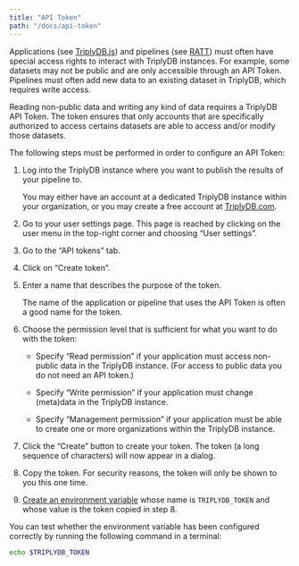 ```yaml
---
title: "API Token"
path: "/docs/api-token"
---
```


Applications (see [TriplyDB.js](triplydb-js)) and pipelines (see [RATT](ratt)) must often have special access rights to interact with TriplyDB instances.  For example, some datasets may not be public and are only accessible through an API Token.  Pipelines must often add new data to an existing dataset in TriplyDB, which requires write access.

Reading non-public data and writing any kind of data requires a TriplyDB API Token.  The token ensures that only accounts that are specifically authorized to access certains datasets are able to access and/or modify those datasets.

The following steps must be performed in order to configure an API Token:

1. Log into the TriplyDB instance where you want to publish the results of your pipeline to.

   You may either have an account at a dedicated TriplyDB instance within your organization, or you may create a free account at [TriplyDB.com](https://triplydb.com).

2. Go to your user settings page.  This page is reached by clicking on the user menu in the top-right corner and choosing “User settings”.

3. Go to the “API tokens” tab.

4. Click on “Create token”.

5. Enter a name that describes the purpose of the token.

   The name of the application or pipeline that uses the API Token is often a good name for the token.

6. Choose the permission level that is sufficient for what you want to do with the token:

   - Specify “Read permission” if your application must access non-public data in the TriplyDB instance.  (For access to public data you do not need an API token.)

   - Specify “Write permission” if your application must change (meta)data in the TriplyDB instance.

   - Specify “Management permission” if your application must be able to create one or more organizations within the TriplyDB instance.

7. Click the “Create” button to create your token.  The token (a long sequence of characters) will now appear in a dialog.

8. Copy the token.  For security reasons, the token will only be shown to you this one time.

9. [Create an environment variable](environment-variable) whose name is `TRIPLYDB_TOKEN` and whose value is the token copied in step 8.

You can test whether the environment variable has been configured correctly by running the following command in a terminal:

```sh
echo $TRIPLYDB_TOKEN
```
